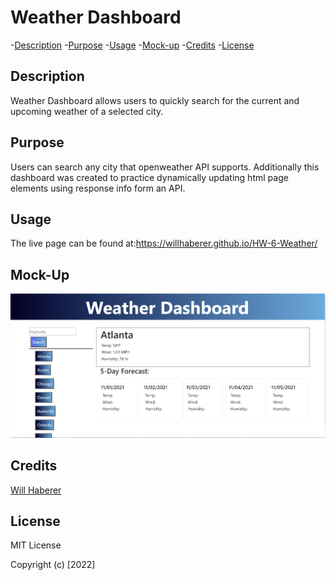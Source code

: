# Weather Dashboard

-[Description](#description) -[Purpose](#purpose) -[Usage](#usage) -[Mock-up](#) -[Credits](#credits) -[License](#license)

## Description

Weather Dashboard allows users to quickly search for the current and upcoming weather of a selected city.

## Purpose

Users can search any city that openweather API supports. Additionally this dashboard was created to practice dynamically updating html page elements using response info form an API.

## Usage

The live page can be found at:https://willhaberer.github.io/HW-6-Weather/

## Mock-Up

<img src="./assets/screenshot.png" alt="Home-Page" >

## Credits

<a href="https://github.com/willhaberer" target="_blank">Will Haberer</a>

## License

MIT License

Copyright (c) [2022]
